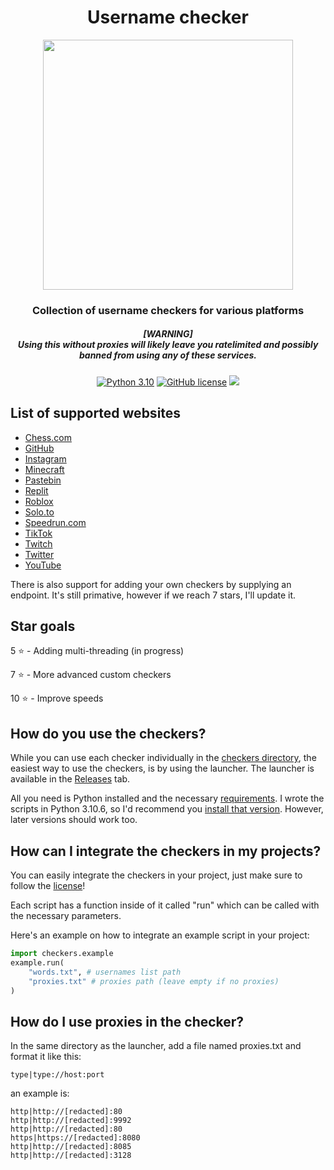 <div align="center">
    <h1>Username checker</h1>
    <img width="400" src="https://i.giphy.com/media/WJOq6yKop0A1y/giphy.gif">
    <h3>Collection of username checkers for various platforms</h3>
    <h5>[WARNING]<br>Using this without proxies will likely leave you ratelimited and possibly banned from using any of these services.</h5>

[![Python 3.10](https://img.shields.io/badge/Python-3.10-bluesvg)](https://www.python.org/download/releases/3.0/)
[![GitHub license](https://img.shields.io/badge/license-GPL%203.0-green)](./LICENSE)
    <a href="https://github.com/mov-ebx">
        <img src="https://gpvc.arturio.dev/mov-ebx">
    </a>
</div>

## List of supported websites

- [Chess.com](https://chess.com)
- [GitHub](https://github.com)
- [Instagram](https://instagram.com)
- [Minecraft](https://minecraft.net)
- [Pastebin](https://pastebin.com)
- [Replit](https://repl.it/)
- [Roblox](https://roblox.com)
- [Solo.to](https://solo.to)
- [Speedrun.com](https://speedrun.com)
- [TikTok](https://tiktok.com)
- [Twitch](https://twitch.tv)
- [Twitter](https://twitter.com)
- [YouTube](https://youtube.com)

There is also support for adding your own checkers by supplying an endpoint. It's still primative, however if we reach 7 stars, I'll update it.

## Star goals

5 :star: - Adding multi-threading (in progress)

7 :star: - More advanced custom checkers

10 :star: - Improve speeds

## How do you use the checkers?

While you can use each checker individually in the [checkers directory](src/checkers/), the easiest way to use the checkers, is by using the launcher. The launcher is available in the [Releases](https://github.com/mov-ebx/username-checker/releases/latest) tab.

All you need is Python installed and the necessary [requirements](src/requirements.txt). I wrote the scripts in Python 3.10.6, so I'd recommend you [install that version](https://www.python.org/downloads/release/python-3106/). However, later versions should work too.

## How can I integrate the checkers in my projects?

You can easily integrate the checkers in your project, just make sure to follow the [license](LICENSE)!

Each script has a function inside of it called "run" which can be called with the necessary parameters.

Here's an example on how to integrate an example script in your project:

```py
import checkers.example
example.run(
    "words.txt", # usernames list path
    "proxies.txt" # proxies path (leave empty if no proxies)
)
```

## How do I use proxies in the checker?

In the same directory as the launcher, add a file named proxies.txt and format it like this:

```
type|type://host:port
```

an example is:

```
http|http://[redacted]:80
http|http://[redacted]:9992
http|http://[redacted]:80
https|https://[redacted]:8080
http|http://[redacted]:8085
http|http://[redacted]:3128
```
